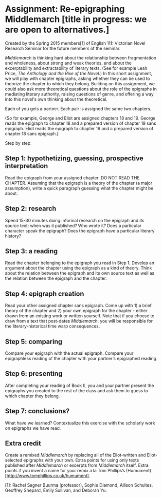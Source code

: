 # Assignment: Re-epigraphing Middlemarch [title in progress: we are open to alternatives.] 
Created by the Spring 2015 members[1] of English 111: Victorian Novel Research Seminar for the future members of the seminar. 

*Middlemarch* is thinking hard about the relationship between fragmentation and wholeness, about strong and weak theories, and about the excerptability and extractability of literary texts. (See for example Leah Price, *The Anthology and the Rise of the Novel*.) In this short assignment, we will play with chapter epigraphs, asking whether they can be used to theorize the chapter to which they belong. Building on this assignment, we could also ask more theoretical questions about the role of the epigraphs in mediating literary authority, raising questions of genre, and offering a way into this novel's own thinking about the theoretical. 

Each of you gets a partner. Each pair is assigned the same two chapters. 

(So for example, George and Eliot are assigned chapters 18 and 19. George reads the epigraph to chapter 18 and a prepared version of chapter 19 sans epigraph. Eliot reads the epigraph to chapter 19 and a prepared version of chapter 18 sans epigraph.) 

Step by step: 

## Step 1: hypothetizing, guessing, prospective interpretation 
Read the epigraph from your assigned chapter. DO NOT READ THE CHAPTER. Assuming that the epigraph is a theory of the chapter (a major assumption), write a quick paragraph guessing what the chapter might be about. 

## Step 2: research 
Spend 15-30 minutes doing informal research on the epigraph and its source text: when was it published? Who wrote it? Does a particular character speak the epigraph? Does the epigraph have a particular literary history? 

## Step 3: a reading
Read the chapter belonging to the epigraph you read in Step 1. Develop an argument about the chapter using the epigraph as a kind of theory. Think about the relation between the epigraph and its own source text as well as the relation between the epigraph and the chapter. 

## Step 4: epigraph creation
Read your other assigned chapter sans epigraph. Come up with 1) a brief theory of the chapter and 2) your own epigraph for the chapter - either drawn from an existing work or written yourself. Note that if you choose to draw from a text that post-dates *Middlemarch*, you will be responsible for the literary-historical time warp consequences. 

## Step 5: comparing
Compare your epigraph with the actual epigraph. Compare your epigraphless reading of the chapter with your partner’s epigraphed reading. 

## Step 6: presenting
After completing your reading of Book II, you and your partner present the epigraphs you created to the rest of the class and ask them to guess to which chapter they belong. 

## Step 7: conclusions?
What have we learned? Contextualize this exercise with the scholarly work on epigraphs we have read. 

## Extra credit
Create a remixed *Middlemarch* by replacing all of the Eliot-written and Eliot-selected epigraphs with your own. Extra points for using only texts published after *Middlemarch* or excerpts from *Middlemarch* itself. Extra points if you invent a name for your remix a la Tom Phillips’s (Humument)[http://www.tomphillips.co.uk/humument].

[1]: Rachel Sagner Buurma (professor), Sophie Diamond, Allison Schultes, Geoffrey Shepard, Emily Sullivan, and Deborah Yu.

